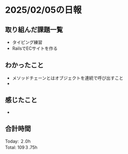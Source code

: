 # 2025/02/05の日報
## 取り組んだ課題一覧
* タイピング練習
*  RailsでECサイトを作る
## わかったこと
* メソッドチェーンとはオブジェクトを連続で呼び出すこと
*    
## 感じたこと
* 
## 合計時間 
Today: ２.0h<br>
Total: 109３.75h
